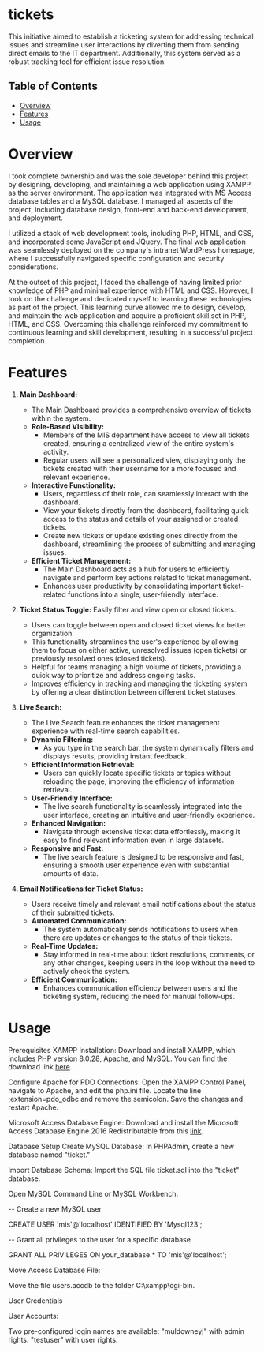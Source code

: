 # tickets
This initiative aimed to establish a ticketing system for addressing technical issues and streamline user interactions by diverting them from sending direct emails to the IT department. 
Additionally, this system served as a robust tracking tool for efficient issue resolution.

## Table of Contents
- [Overview](#overview)
- [Features](#features)
- [Usage](#usage)



# Overview

I took complete ownership and was the sole developer behind this project by designing, developing, and maintaining a web application using XAMPP as the server environment. The application was integrated with MS Access database tables and a MySQL database. I managed all aspects of the project, including database design, front-end and back-end development, and deployment.

I utilized a stack of web development tools, including PHP, HTML, and CSS, and incorporated some JavaScript and JQuery. The final web application was seamlessly deployed on the company's intranet WordPress homepage, where I successfully navigated specific configuration and security considerations.

At the outset of this project, I faced the challenge of having limited prior knowledge of PHP and minimal experience with HTML and CSS. However, I took on the challenge and dedicated myself to learning these technologies as part of the project. This learning curve allowed me to design, develop, and maintain the web application and acquire a proficient skill set in PHP, HTML, and CSS. Overcoming this challenge reinforced my commitment to continuous learning and skill development, resulting in a successful project completion.


# Features

1. **Main Dashboard:**
   - The Main Dashboard provides a comprehensive overview of tickets within the system.
   - **Role-Based Visibility:**
     - Members of the MIS department have access to view all tickets created, ensuring a centralized view of the entire system's activity.
     - Regular users will see a personalized view, displaying only the tickets created with their username for a more focused and relevant experience.
   - **Interactive Functionality:**
     - Users, regardless of their role, can seamlessly interact with the dashboard.
     - View your tickets directly from the dashboard, facilitating quick access to the status and details of your assigned or created tickets.
     - Create new tickets or update existing ones directly from the dashboard, streamlining the process of submitting and managing issues.
   - **Efficient Ticket Management:**
     - The Main Dashboard acts as a hub for users to efficiently navigate and perform key actions related to ticket management.
     - Enhances user productivity by consolidating important ticket-related functions into a single, user-friendly interface.

2. **Ticket Status Toggle:** Easily filter and view open or closed tickets.
   - Users can toggle between open and closed ticket views for better organization.
   - This functionality streamlines the user's experience by allowing them to focus on either active, unresolved issues (open tickets) or previously resolved ones (closed tickets).
   - Helpful for teams managing a high volume of tickets, providing a quick way to prioritize and address ongoing tasks.
   - Improves efficiency in tracking and managing the ticketing system by offering a clear distinction between different ticket statuses.


3. **Live Search:**
   - The Live Search feature enhances the ticket management experience with real-time search capabilities.
   - **Dynamic Filtering:**
     - As you type in the search bar, the system dynamically filters and displays results, providing instant feedback.
   - **Efficient Information Retrieval:**
     - Users can quickly locate specific tickets or topics without reloading the page, improving the efficiency of information retrieval.
   - **User-Friendly Interface:**
     - The live search functionality is seamlessly integrated into the user interface, creating an intuitive and user-friendly experience.
   - **Enhanced Navigation:**
     - Navigate through extensive ticket data effortlessly, making it easy to find relevant information even in large datasets.
   - **Responsive and Fast:**
     - The live search feature is designed to be responsive and fast, ensuring a smooth user experience even with substantial amounts of data.

4. **Email Notifications for Ticket Status:**
   - Users receive timely and relevant email notifications about the status of their submitted tickets.
   - **Automated Communication:**
     - The system automatically sends notifications to users when there are updates or changes to the status of their tickets.
   - **Real-Time Updates:**
     - Stay informed in real-time about ticket resolutions, comments, or any other changes, keeping users in the loop without the need to actively check the system.
   - **Efficient Communication:**
     - Enhances communication efficiency between users and the ticketing system, reducing the need for manual follow-ups.


# Usage

Prerequisites
XAMPP Installation:
Download and install XAMPP, which includes PHP version 8.0.28, Apache, and MySQL. You can find the download link [here](https://www.apachefriends.org/download.html).

Configure Apache for PDO Connections:
Open the XAMPP Control Panel, navigate to Apache, and edit the php.ini file. Locate the line ;extension=pdo_odbc and remove the semicolon. Save the changes and restart Apache.

Microsoft Access Database Engine:
Download and install the Microsoft Access Database Engine 2016 Redistributable from this [link](https://www.microsoft.com/en-us/download/details.aspx?id=54920).

Database Setup
Create MySQL Database:
In PHPAdmin, create a new database named "ticket."

Import Database Schema:
Import the SQL file ticket.sql into the "ticket" database.

Open MySQL Command Line or MySQL Workbench.

-- Create a new MySQL user

CREATE USER 'mis'@'localhost' IDENTIFIED BY 'Mysql123';

-- Grant all privileges to the user for a specific database

GRANT ALL PRIVILEGES ON your_database.* TO 'mis'@'localhost';

Move Access Database File:

Move the file users.accdb to the folder C:\xampp\cgi-bin.

User Credentials

User Accounts:

Two pre-configured login names are available:
"muldowneyj" with admin rights.
"testuser" with user rights.



